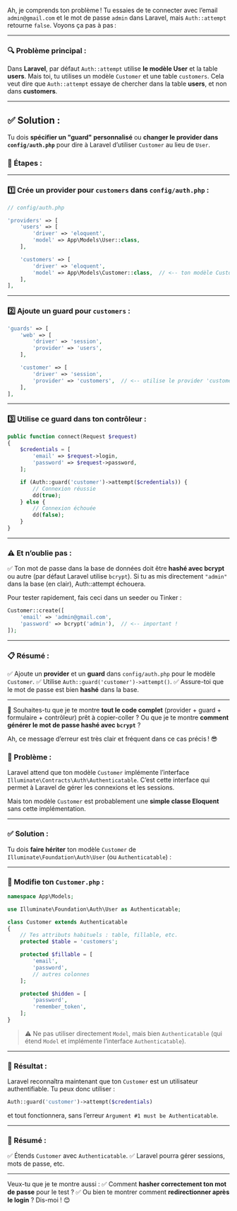 Ah, je comprends ton problème ! Tu essaies de te connecter avec l’email `admin@gmail.com` et le mot de passe `admin` dans Laravel, mais `Auth::attempt` retourne `false`. Voyons ça pas à pas :

---

### 🔍 Problème principal :

Dans **Laravel**, par défaut `Auth::attempt` utilise **le modèle User** et la table **users**. Mais toi, tu utilises un modèle `Customer` et une table `customers`.
Cela veut dire que `Auth::attempt` essaye de chercher dans la table **users**, et non dans **customers**.

---

## ✅ Solution :

Tu dois **spécifier un "guard" personnalisé** ou **changer le provider dans `config/auth.php`** pour dire à Laravel d’utiliser `Customer` au lieu de `User`.

### 🔧 Étapes :

---

### 1️⃣ Crée un provider pour `customers` dans `config/auth.php` :

```php
// config/auth.php

'providers' => [
    'users' => [
        'driver' => 'eloquent',
        'model' => App\Models\User::class,
    ],

    'customers' => [
        'driver' => 'eloquent',
        'model' => App\Models\Customer::class,  // <-- ton modèle Customer
    ],
],
```

---

### 2️⃣ Ajoute un guard pour `customers` :

```php
'guards' => [
    'web' => [
        'driver' => 'session',
        'provider' => 'users',
    ],

    'customer' => [
        'driver' => 'session',
        'provider' => 'customers',  // <-- utilise le provider 'customers'
    ],
],
```

---

### 3️⃣ Utilise ce guard dans ton contrôleur :

```php
public function connect(Request $request)
{
    $credentials = [
        'email' => $request->login,
        'password' => $request->password,
    ];

    if (Auth::guard('customer')->attempt($credentials)) {
        // Connexion réussie
        dd(true);
    } else {
        // Connexion échouée
        dd(false);
    }
}
```

---

### ⚠️ Et n’oublie pas :

✅ Ton mot de passe dans la base de données doit être **hashé avec bcrypt** ou autre (par défaut Laravel utilise `bcrypt`).
Si tu as mis directement `"admin"` dans la base (en clair), Auth::attempt échouera.

Pour tester rapidement, fais ceci dans un seeder ou Tinker :

```php
Customer::create([
    'email' => 'admin@gmail.com',
    'password' => bcrypt('admin'),  // <-- important !
]);
```

---

### 📋 Résumé :

✅ Ajoute un **provider** et un **guard** dans `config/auth.php` pour le modèle `Customer`.
✅ Utilise `Auth::guard('customer')->attempt()`.
✅ Assure-toi que le mot de passe est bien **hashé** dans la base.

---

🌟 Souhaites-tu que je te montre **tout le code complet** (provider + guard + formulaire + contrôleur) prêt à copier-coller ?
Ou que je te montre **comment générer le mot de passe hashé avec `bcrypt`** ?

Ah, ce message d’erreur est très clair et fréquent dans ce cas précis ! 😎

### 🌟 Problème :

Laravel attend que ton modèle `Customer` implémente l’interface `Illuminate\Contracts\Auth\Authenticatable`.
C’est cette interface qui permet à Laravel de gérer les connexions et les sessions.

Mais ton modèle `Customer` est probablement une **simple classe Eloquent** sans cette implémentation.

---

### ✅ Solution :

Tu dois **faire hériter** ton modèle `Customer` de `Illuminate\Foundation\Auth\User` (ou `Authenticatable`) :

---

### 📝 Modifie ton `Customer.php` :

```php
namespace App\Models;

use Illuminate\Foundation\Auth\User as Authenticatable;

class Customer extends Authenticatable
{
    // Tes attributs habituels : table, fillable, etc.
    protected $table = 'customers';

    protected $fillable = [
        'email',
        'password',
        // autres colonnes
    ];

    protected $hidden = [
        'password',
        'remember_token',
    ];
}
```

> ⚠️ Ne pas utiliser directement `Model`, mais bien `Authenticatable` (qui étend `Model` et implémente l’interface `Authenticatable`).

---

### 📢 Résultat :

Laravel reconnaîtra maintenant que ton `Customer` est un utilisateur authentifiable.
Tu peux donc utiliser :

```php
Auth::guard('customer')->attempt($credentials)
```

et tout fonctionnera, sans l’erreur `Argument #1 must be Authenticatable`.

---

### 📌 Résumé :

✅ Étends `Customer` avec `Authenticatable`.
✅ Laravel pourra gérer sessions, mots de passe, etc.

---

Veux-tu que je te montre aussi :
✅ Comment **hasher correctement ton mot de passe** pour le test ?
✅ Ou bien te montrer comment **redirectionner après le login** ?
Dis-moi ! 😊

